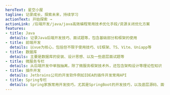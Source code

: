 ```yaml
---
heroText: 星空小屋
tagline: 记录成长，探索未来，持续学习
actionText: 开始探索 →
actionLink: /后端开发/java/java高效编程常用技术优化手段/资源关闭优化方案
features:
- title: Java
  details: 记录Java后端开发技巧、面试题等，包含基础部分和框架的使用
- title: 前端开发
  details: 以vue为核心，包括但不限于使用技巧、UI框架、TS、Vite、Uniapp等
- title: 数据库
  details: 主要是数据库的安装、设计思想、以及一些底层面试题等
- title: 微服务专栏
  details: 从后端开发中单独抽离，除了微服务框架技术外，还包含架构设计等理论性知识
- title: 插件开发
  details: Jetbrains公司的开发软件例如IDEA的插件开发常用API
- title: Spring专栏
  details: Spring家族常用开发技巧，尤其是SpringBoot的开发技巧，以及底层源码、面试题等
---
```

